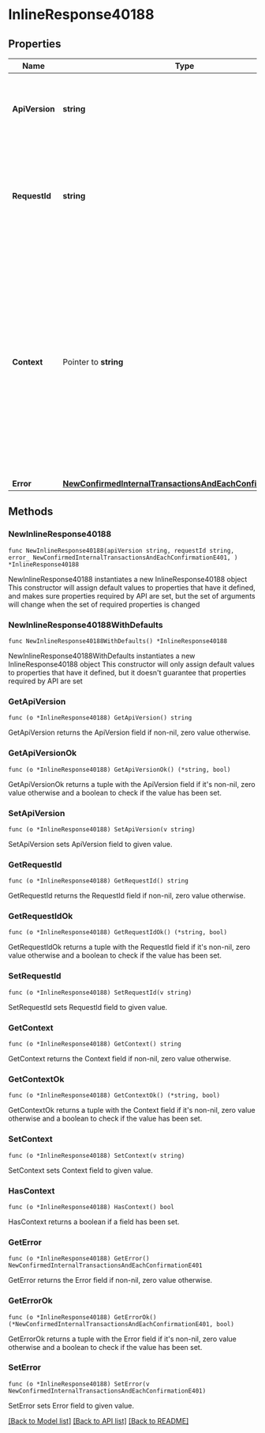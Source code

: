 # InlineResponse40188

## Properties

Name | Type | Description | Notes
------------ | ------------- | ------------- | -------------
**ApiVersion** | **string** | Specifies the version of the API that incorporates this endpoint. | 
**RequestId** | **string** | Defines the ID of the request. The &#x60;requestId&#x60; is generated by Crypto APIs and it&#39;s unique for every request. | 
**Context** | Pointer to **string** | In batch situations the user can use the context to correlate responses with requests. This property is present regardless of whether the response was successful or returned as an error. &#x60;context&#x60; is specified by the user. | [optional] 
**Error** | [**NewConfirmedInternalTransactionsAndEachConfirmationE401**](NewConfirmedInternalTransactionsAndEachConfirmationE401.md) |  | 

## Methods

### NewInlineResponse40188

`func NewInlineResponse40188(apiVersion string, requestId string, error_ NewConfirmedInternalTransactionsAndEachConfirmationE401, ) *InlineResponse40188`

NewInlineResponse40188 instantiates a new InlineResponse40188 object
This constructor will assign default values to properties that have it defined,
and makes sure properties required by API are set, but the set of arguments
will change when the set of required properties is changed

### NewInlineResponse40188WithDefaults

`func NewInlineResponse40188WithDefaults() *InlineResponse40188`

NewInlineResponse40188WithDefaults instantiates a new InlineResponse40188 object
This constructor will only assign default values to properties that have it defined,
but it doesn't guarantee that properties required by API are set

### GetApiVersion

`func (o *InlineResponse40188) GetApiVersion() string`

GetApiVersion returns the ApiVersion field if non-nil, zero value otherwise.

### GetApiVersionOk

`func (o *InlineResponse40188) GetApiVersionOk() (*string, bool)`

GetApiVersionOk returns a tuple with the ApiVersion field if it's non-nil, zero value otherwise
and a boolean to check if the value has been set.

### SetApiVersion

`func (o *InlineResponse40188) SetApiVersion(v string)`

SetApiVersion sets ApiVersion field to given value.


### GetRequestId

`func (o *InlineResponse40188) GetRequestId() string`

GetRequestId returns the RequestId field if non-nil, zero value otherwise.

### GetRequestIdOk

`func (o *InlineResponse40188) GetRequestIdOk() (*string, bool)`

GetRequestIdOk returns a tuple with the RequestId field if it's non-nil, zero value otherwise
and a boolean to check if the value has been set.

### SetRequestId

`func (o *InlineResponse40188) SetRequestId(v string)`

SetRequestId sets RequestId field to given value.


### GetContext

`func (o *InlineResponse40188) GetContext() string`

GetContext returns the Context field if non-nil, zero value otherwise.

### GetContextOk

`func (o *InlineResponse40188) GetContextOk() (*string, bool)`

GetContextOk returns a tuple with the Context field if it's non-nil, zero value otherwise
and a boolean to check if the value has been set.

### SetContext

`func (o *InlineResponse40188) SetContext(v string)`

SetContext sets Context field to given value.

### HasContext

`func (o *InlineResponse40188) HasContext() bool`

HasContext returns a boolean if a field has been set.

### GetError

`func (o *InlineResponse40188) GetError() NewConfirmedInternalTransactionsAndEachConfirmationE401`

GetError returns the Error field if non-nil, zero value otherwise.

### GetErrorOk

`func (o *InlineResponse40188) GetErrorOk() (*NewConfirmedInternalTransactionsAndEachConfirmationE401, bool)`

GetErrorOk returns a tuple with the Error field if it's non-nil, zero value otherwise
and a boolean to check if the value has been set.

### SetError

`func (o *InlineResponse40188) SetError(v NewConfirmedInternalTransactionsAndEachConfirmationE401)`

SetError sets Error field to given value.



[[Back to Model list]](../README.md#documentation-for-models) [[Back to API list]](../README.md#documentation-for-api-endpoints) [[Back to README]](../README.md)


